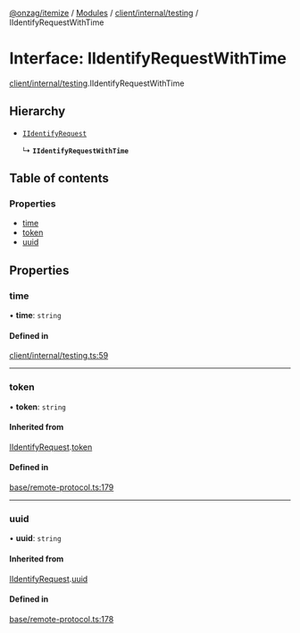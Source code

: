 [@onzag/itemize](../README.md) / [Modules](../modules.md) / [client/internal/testing](../modules/client_internal_testing.md) / IIdentifyRequestWithTime

# Interface: IIdentifyRequestWithTime

[client/internal/testing](../modules/client_internal_testing.md).IIdentifyRequestWithTime

## Hierarchy

- [`IIdentifyRequest`](base_remote_protocol.IIdentifyRequest.md)

  ↳ **`IIdentifyRequestWithTime`**

## Table of contents

### Properties

- [time](client_internal_testing.IIdentifyRequestWithTime.md#time)
- [token](client_internal_testing.IIdentifyRequestWithTime.md#token)
- [uuid](client_internal_testing.IIdentifyRequestWithTime.md#uuid)

## Properties

### time

• **time**: `string`

#### Defined in

[client/internal/testing.ts:59](https://github.com/onzag/itemize/blob/f2f29986/client/internal/testing.ts#L59)

___

### token

• **token**: `string`

#### Inherited from

[IIdentifyRequest](base_remote_protocol.IIdentifyRequest.md).[token](base_remote_protocol.IIdentifyRequest.md#token)

#### Defined in

[base/remote-protocol.ts:179](https://github.com/onzag/itemize/blob/f2f29986/base/remote-protocol.ts#L179)

___

### uuid

• **uuid**: `string`

#### Inherited from

[IIdentifyRequest](base_remote_protocol.IIdentifyRequest.md).[uuid](base_remote_protocol.IIdentifyRequest.md#uuid)

#### Defined in

[base/remote-protocol.ts:178](https://github.com/onzag/itemize/blob/f2f29986/base/remote-protocol.ts#L178)
